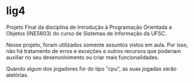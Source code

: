 # lig4
Projeto Final da disciplina de Introdução à Programação Orientada a Objetos (INE5603) do curso de Sistemas de Informação da UFSC.

Nesse projeto, foram utilizados somente assuntos vistos em aula. Por isso, não há tratamento de erros e exceções e outros recursos que poderiam auxiliar no seu desenvolvimento ou criar mais funcionalidades.

Quando algum dos jogadores for do tipo "cpu", as suas jogadas serão aletórias.
